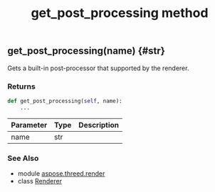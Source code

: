 ﻿---
title: get_post_processing method
second_title: Aspose.3D for Python via .NET API References
description: 
type: docs
weight: 50
url: /python-net/aspose.threed.render/renderer/get_post_processing/
is_root: false
---

## get_post_processing(name) {#str}

Gets a built-in post-processor that supported by the renderer.


### Returns 





```python
def get_post_processing(self, name):
    ...
```


| Parameter | Type | Description |
| :- | :- | :- |
| name | str |  |



### See Also
* module [aspose.threed.render](../../)
* class [Renderer](/3d/python-net/aspose.threed.render/renderer)
